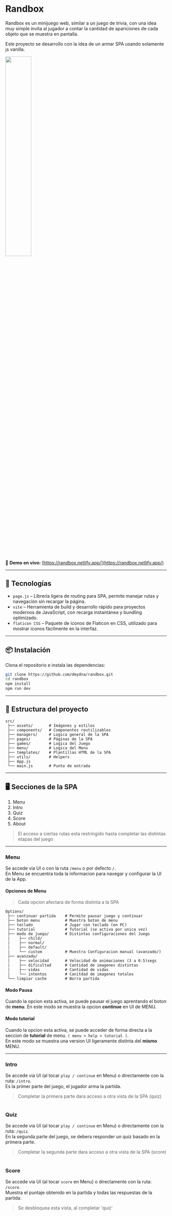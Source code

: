 # Randbox

Randbox es un minijuego web, similar a un juego de trivia, con una idea muy simple invita al jugador a contar la cantidad de apariciones de cada objeto que se muestra en pantalla.

Este proyecto se desarrollo con la idea de un armar SPA usando solamente js vanilla.


<img width="40%"  src="https://i.ibb.co/JFqHdVnc/randbox-preview.gif">

🔗 **Demo en vivo:** [https://randbox.netlify.app/](https://randbox.netlify.app/)

---

## 🚀 Tecnologías

- `page.js` – Librería ligera de routing para SPA, permite manejar rutas y navegación sin recargar la página.
- `vite` – Herramienta de build y desarrollo rápido para proyectos modernos de JavaScript, con recarga instantánea y bundling optimizado.
- `flaticon CSS` – Paquete de íconos de Flaticon en CSS, utilizado para mostrar iconos fácilmente en la interfaz.


---

## 📦 Instalación

Clona el repositorio e instala las dependencias:

```bash
git clone https://github.com/dmydna/randbox.git
cd randbox
npm install
npm run dev
```

---

## 📂 Estructura del proyecto

```
src/
 ├── assets/       # Imágenes y estilos
 ├── components/   # Componentes reutilizables
 ├── managers/     # Logica general de la SPA
 ├── pages/        # Páginas de la SPA
 ├── games/        # Logica del Juego
 ├── menu/         # Logica del Menu
 ├── templates/    # Plantillas HTML de la SPA  
 ├── utils/        # Helpers
 ├── App.js         
 └── main.js       # Punto de entrada

```
---

## 🖥️  Secciones de la SPA

1. Menu
2. Intro     
3. Quiz      
4. Score
5. About


> El acceso a ciertas rutas esta restringido hasta completar las distintas etapas del juego


---

### Menu

Se accede via UI o con la ruta `/menu` o por defecto  `/`. <br>
En Menu se encuentra toda la informacion para navegar y configurar la UI de la App.


####  Opciones de Menu

> Cada opcion afectara de forma distinta a la SPA

```
Options/
 ├── continuar partida    # Permite pausar juego y continuar
 ├── boton menu           # Muestra boton de menu 
 ├── teclado              # Jugar con teclado (en PC)
 ├── tutorial             # Tutorial (se activa por unica vez)
 ├── modo de juego/       # Distintas configuraciones del Juego
 |    ├── child/           
 |    ├── normal/          
 |    ├── default/         
 |    └── custom          # Muestra Configuracion manual (avanzado/)
 ├── avanzado/
 |    ├── velocidad       # Velocidad de animaciones (3 a 0.5)segs
 |    ├── dificultad      # Cantidad de imagenes distintas
 |    ├── vidas           # Cantidad de vidas
 |    └── intentos        # Canitdad de imagenes totales
 └── limpiar cache        # Borra partida 
```

#### Modo Pausa

Cuando la opcion esta activa, se puede pausar el juego aprentando el boton de __menu__. 
En este modo se muestra la opcion __continue__ en UI de MENU.

#### Modo tutorial

Cuando la opcion esta activa, se puede acceder de forma directa a la seccion de __tutorial__ de menu. 
`( menu > help > tutorial )`. <br>
En este modo se muestra una version UI ligeramente distinta del __mismo__ MENU.

---

### Intro 

Se accede via UI (al tocar `play / continue` en Menu) o directamente con la ruta: `/intro`. <br>
Es la primer parte del juego, el jugador arma la partida.
> Completar la primera parte dara acceso a otra vista de la SPA (quiz)

#

### Quiz

Se accede via UI (al tocar  `play / continue` en Menu) o directamente con la ruta: `/quiz`. <br>
En la segunda parte del juego, se debera responder un quiz basado en la primera parte.
> Completar la segunda parte dara acceso a otra vista de la SPA (score)

#

### Score

Se accede via UI (al tocar `score` en Menu) o directamente con la ruta: `/score`. <br>
Muestra el puntaje obtenido en la partida y todas las respuestas de la partida.
> Se desbloquea esta vista, al completar 'quiz'



